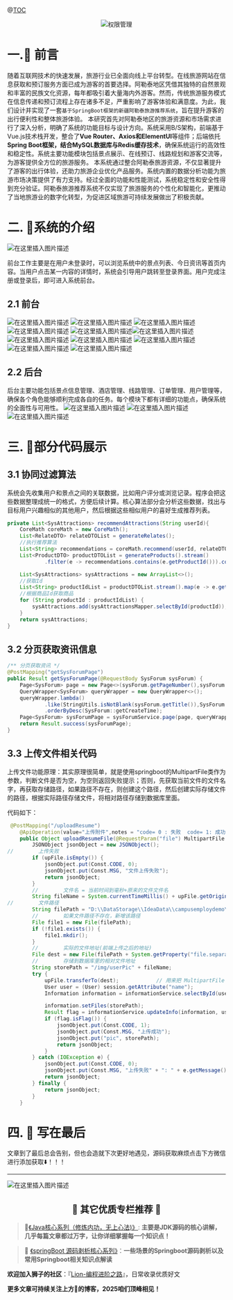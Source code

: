 @[TOC](目录)
<center><img src="https://img-blog.csdnimg.cn/299da6849a844e6881a91ce15d16239c.gif#pic_center" alt="权限管理"></center>

# 一.🦁 前言


随着互联网技术的快速发展，旅游行业已全面向线上平台转型。在线旅游网站在信息获取和预订服务方面已成为游客的首要选择。阿勒泰地区凭借其独特的自然景观和丰富的民族文化资源，每年都吸引着大量海内外游客。然而，传统旅游服务模式在信息传递和预订流程上存在诸多不足，严重影响了游客体验和满意度。为此，我们设计并实现了一套`基于SpringBoot框架的新疆阿勒泰旅游推荐系统`，旨在提升游客的出行便利性和整体旅游体验。
	本研究首先对阿勒泰地区的旅游资源和市场需求进行了深入分析，明确了系统的功能目标与设计方向。系统采用B/S架构，前端基于Vue.js技术栈开发，整合了**Vue Router、Axios和ElementUI**等组件；后端依托**Spring Boot框架，结合MySQL数据库与Redis缓存技术**，确保系统运行的高效性和稳定性。系统主要功能模块包括景点展示、在线预订、线路规划和游客交流等，为游客提供全方位的旅游服务。
本系统通过整合阿勒泰旅游资源，不仅显著提升了游客的出行体验，还助力旅游企业优化产品服务。系统内置的数据分析功能为旅游市场决策提供了有力支持。经过全面的功能和性能测试，系统稳定性和安全性得到充分验证。阿勒泰旅游推荐系统不仅实现了旅游服务的个性化和智能化，更推动了当地旅游业的数字化转型，为促进区域旅游可持续发展做出了积极贡献。
# 二. 🦁系统的介绍
![在这里插入图片描述](https://i-blog.csdnimg.cn/direct/e52b34575d7748439ff11e71afb4d1c2.png)

前台工作主要是在用户未登录时，可以浏览系统中的景点列表、今日资讯等首页内容。当用户点击某一内容的详情时，系统会引导用户跳转至登录界面。用户完成注册或登录后，即可进入系统前台。
## 2.1 前台
![在这里插入图片描述](https://i-blog.csdnimg.cn/direct/ac49fe9336a646918158c96f29d748f5.png)
![在这里插入图片描述](https://i-blog.csdnimg.cn/direct/51ee9079296a4ff2a6cc927e004e47b8.png)
![在这里插入图片描述](https://i-blog.csdnimg.cn/direct/dac5ffc4a909414ebd2eb203f505fa87.png)
![在这里插入图片描述](https://i-blog.csdnimg.cn/direct/07dbf87390114e479abefaacdebb5b68.png)
![在这里插入图片描述](https://i-blog.csdnimg.cn/direct/27ebcb6ca16e4b78b8736210b7f89361.png)![在这里插入图片描述](https://i-blog.csdnimg.cn/direct/24e730a3820b4fa49c0b4c480b1e68cf.png)
![在这里插入图片描述](https://i-blog.csdnimg.cn/direct/708b33056c134e57b7f48c47b2111f0b.png)
![在这里插入图片描述](https://i-blog.csdnimg.cn/direct/357c58bf4fed4cf0b0ce81808e66b92f.png)
![在这里插入图片描述](https://i-blog.csdnimg.cn/direct/bcd148b41f75451593118d0974322ad4.png)
![在这里插入图片描述](https://i-blog.csdnimg.cn/direct/e98c21ef24554f73a0438ff823d63b50.png)
![在这里插入图片描述](https://i-blog.csdnimg.cn/direct/23183daf54a34a63a1dce2874a63be53.png)

## 2.2 后台
后台主要功能包括景点信息管理、酒店管理、线路管理、订单管理、用户管理等，确保各个角色能够顺利完成各自的任务。每个模块下都有详细的功能点，确保系统的全面性与可用性。
![在这里插入图片描述](https://i-blog.csdnimg.cn/direct/511024dbfbce4fb5aa863ed6490079d5.png)
![在这里插入图片描述](https://i-blog.csdnimg.cn/direct/21e2c765c4cc4e3fa27e616e2c9c9b61.png)
![在这里插入图片描述](https://i-blog.csdnimg.cn/direct/01273c07ad11469ab023767bb55720db.png)
# 三. 🦁部分代码展示
## 3.1 协同过滤算法
系统会先收集用户和景点之间的关联数据，比如用户评分或浏览记录。程序会把这些数据整理成统一的格式，方便后续计算。核心算法部分会分析这些数据，找出与目标用户兴趣相似的其他用户，然后根据这些相似用户的喜好生成推荐列表。
```java
private List<SysAttractions> recommendAttractions(String userId){
    CoreMath coreMath = new CoreMath();
    List<RelateDTO> relateDTOList = generateRelates();
    //执行推荐算法
    List<String> recommendations = coreMath.recommend(userId, relateDTOList);
    List<ProductDTO> productDTOList = generateProducts().stream()
            .filter(e -> recommendations.contains(e.getProductId())).collect(Collectors.toList());

    List<SysAttractions> sysAttractions = new ArrayList<>();
    //获取Id
    List<String> productIdList = productDTOList.stream().map(e -> e.getProductId()).collect(Collectors.toList());
    //根据商品Id获取商品
    for (String productId : productIdList) {
        sysAttractions.add(sysAttractionsMapper.selectById(productId));
    }
    return sysAttractions;
}
```
## 3.2 分页获取资讯信息
```java
/** 分页获取资讯 */
@PostMapping("getSysForumPage")
public Result getSysForumPage(@RequestBody SysForum sysForum) {
    Page<SysForum> page = new Page<>(sysForum.getPageNumber(),sysForum.getPageSize());
    QueryWrapper<SysForum> queryWrapper = new QueryWrapper<>();
    queryWrapper.lambda()
            .like(StringUtils.isNotBlank(sysForum.getTitle()),SysForum::getTitle,sysForum.getTitle())
            .orderByDesc(SysForum::getCreateTime);
    Page<SysForum> sysForumPage = sysForumService.page(page, queryWrapper);
    return Result.success(sysForumPage);
}
```

## 3.3 上传文件相关代码
上传文件功能原理：其实原理很简单，就是使用springboot的MultipartFile类作为参数，判断文件是否为空，为空则返回失败提示；否则，先获取当前文件的文件名字，再获取存储路径，如果路径不存在，则创建这个路径，然后创建实际存储文件的路径，根据实际路径存储文件，将相对路径存储到数据库里面。

代码如下：

```java
 @PostMapping("/uploadResume")
    @ApiOperation(value="上传附件",notes = "code= 0 : 失败  code= 1: 成功，前端根据接口code值来判断跳转页面")
    public Object uploadResumeFile(@RequestParam("file") MultipartFile upFile) {
        JSONObject jsonObject = new JSONObject();
//        上传失败
        if (upFile.isEmpty()) {
            jsonObject.put(Const.CODE, 0);
            jsonObject.put(Const.MSG, "文件上传失败");
            return jsonObject;
        }
        //        文件名 = 当前时间到毫秒+原来的文件文件名
        String fileName = System.currentTimeMillis() + upFile.getOriginalFilename();
//        文件路径
        String filePath = "D:\\DataStorage\\IdeaData\\campusemploydemo\\campusemploydemo\\src\\main\\resources\\static\\resume\\";
        //        如果文件路径不存在，新增该路径
        File file1 = new File(filePath);
        if (!file1.exists()) {
            file1.mkdir();
        }
        //        实际的文件地址(前端上传之后的地址)
        File dest = new File(filePath + System.getProperty("file.separator") + fileName);
        //        存储到数据库里的相对文件地址
        String storePath = "/img/userPic" + fileName;
        try {
            upFile.transferTo(dest);            // 用来把 MultipartFile 转换换成 File
            User user = (User) session.getAttribute("name");
            Information information = informationService.selectById(user.getUid());

            information.setFiles(storePath);
            Result flag = informationService.updateInfo(information, user.getUid());
            if (flag.isFlag()) {
                jsonObject.put(Const.CODE, 1);
                jsonObject.put(Const.MSG, "上传成功");
                jsonObject.put("pic", storePath);
                return jsonObject;
            }
        } catch (IOException e) {
            jsonObject.put(Const.CODE, 0);
            jsonObject.put(Const.MSG, "上传失败" + ": " + e.getMessage());
            return jsonObject;
        } finally {
            return jsonObject;
        }
    }
  ```
  # 四. 🦁 写在最后
  文章到了最后总会告别，但也会造就下次更好地遇见，源码获取麻烦点击下方微信进行添加获取⬇️！！！







-- --
![在这里插入图片描述](https://img-blog.csdnimg.cn/59e6298ecc134fbeb947b1b24ecfd48a.gif#pic_center)

<h2><center>🦁 其它优质专栏推荐 🦁</center></h2>

>:star2:[《Java核心系列（修炼内功，无上心法)》](https://blog.csdn.net/m0_58847451/category_12280615.html?spm=1001.2014.3001.5482): **主要是JDK源码的核心讲解，几乎每篇文章都过万字，让你详细掌握每一个知识点！**

>:star2: [《springBoot 源码剥析核心系列》](https://blog.csdn.net/m0_58847451/category_12226203.html?spm=1001.2014.3001.5482)：**一些场景的Springboot源码剥析以及常用Springboot相关知识点解读**


**欢迎加入狮子的社区**：『[Lion-编程进阶之路](https://bbs.csdn.net/forums/lion-society?spm=1001.2014.3001.6682)』，日常收录优质好文

**更多文章可持续关注上方🦁的博客，2025咱们顶峰相见！**
